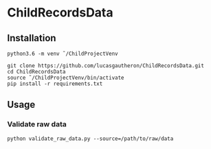 # ChildRecordsData

## Installation

```
python3.6 -m venv ˜/ChildProjectVenv

git clone https://github.com/lucasgautheron/ChildRecordsData.git
cd ChildRecordsData
source ˜/ChildProjectVenv/bin/activate
pip install -r requirements.txt
```

## Usage

### Validate raw data

```
python validate_raw_data.py --source=/path/to/raw/data
```

